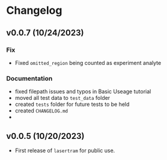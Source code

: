 # Changelog

## v0.0.7 (10/24/2023)

### Fix

- Fixed `omitted_region` being counted as experiment analyte

### Documentation

- fixed filepath issues and typos in Basic Useage tutorial
- moved all test data to `test_data` folder
- created `tests` folder for future tests to be held
- created `CHANGELOG.md`
-

## v0.0.5 (10/20/2023)

- First release of `lasertram` for public use.
